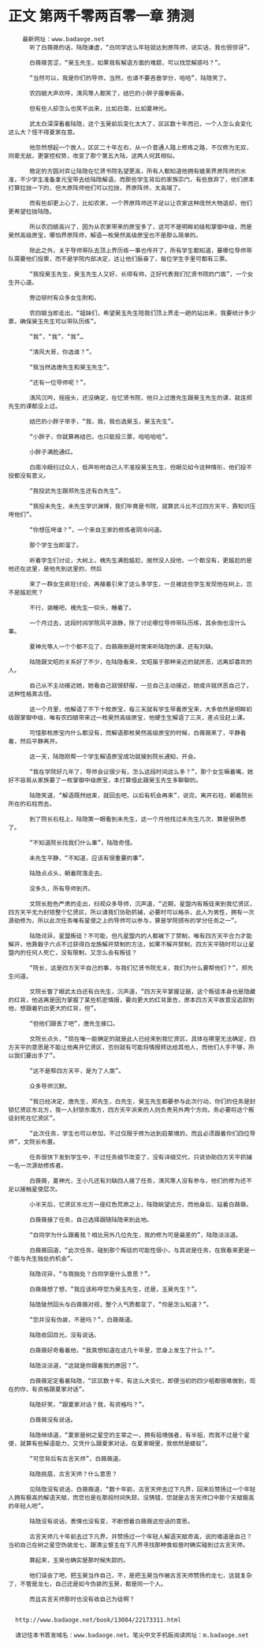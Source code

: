 # 正文 第两千零两百零一章 猜测
        最新网址：www.badaoge.net
          听了白薇薇的话，陆隐谦虚，“白同学这么年轻就达到原阵师，说实话，我也很惊讶”。
      
          白薇薇苦涩，“昊玉先生，如果我有解语方面的难题，可以找您解惑吗？”。
      
          “当然可以，我是你们的导师，当然，也请不要吝啬学分，哈哈”，陆隐笑了。
      
          农四娘大声欢呼，清风等人都笑了，结巴的小胖子握拳振奋。
      
          但有些人却怎么也笑不出来，比如白南，比如夏神光。
      
          武太白深深看着陆隐，这个玉昊前后变化太大了，区区数十年而已，一个人怎么会变化这么大？怪不得夏家在意。
      
          他忽然想起一个故人，区区二十年左右，从一介普通人踏上修炼之路，不仅修为无双，同辈无敌，更掌控权势，改变了那个第五大陆，这两人何其相似。
      
          稳定的方圆对弈让陆隐在忆贤书院名望更高，所有人都知道他拥有媲美界原阵师的水准，不少学生准备拿元宝带去给陆隐解语，而那些学生背后的家族宗门，有些放弃了，他们原本打算拉拢一下的，但大原阵师他们可以拉拢，界原阵师，太高端了。
      
          而有些却更上心了，比如农家，一个界原阵师还不足以让农家这种庞然大物退却，他们更希望拉拢陆隐。
      
          所以农四娘高兴了，因为从农家带来的原宝多了，这可不是明眸初级和掌御中级，而是昊然高级原宝，哪怕界原阵师，解语一枚昊然高级原宝也不是那么简单的。
      
          除此之外，关于导师带队去顶上界历练一事也传开了，所有学生都知道，要哪位导师带队需要他们投票，而不是学院内部决定，这让他们振奋了，每位学生手里可都有三票。
      
          “我投昊玉先生，昊玉先生人又好，长得有帅，正好代表我们忆贤书院的门面”，一个女生开心道。
      
          旁边顿时有众多女生附和。
      
          农四娘当即走出，“姐妹们，希望昊玉先生陪我们顶上界走一趟的站出来，我要统计多少票，确保昊玉先生可以带队历练”。
      
          “我”，“我”，“我”…
      
          “清风大哥，你选谁？”。
      
          “我当然选唐先生和昊玉先生”。
      
          “还有一位导师呢？”。
      
          清风沉吟，摇摇头，还没确定，在忆贤书院，他只上过唐先生跟昊玉先生的课，就连郑先生的课都没上过。
      
          结巴的小胖子举手，“我，我，我也选昊玉，昊玉先生”。
      
          “小胖子，你就算再结巴，也只能投三票，哈哈哈哈”。
      
          小胖子满脸通红。
      
          白南冷眼扫过众人，低声吩咐自己人不准投昊玉先生，但眼见如今这种情形，他们投不投都没有意义。
      
          “我投武先生跟郑先生还有白先生”。
      
          “我投未先生，未先生学识渊博，我们毕竟是书院，就算武斗比不过四方天平，靠知识压垮他们”。
      
          “你想压垮谁？”，一个来自王家的修炼者阴冷问道。
      
          那个学生当即溜了。
      
          听着学生们讨论，大树上，槐先生满脸尴尬，居然没人投他，一个都没有，更尴尬的是他还在这里，是他先到这里的，然后
      
          来了一群女生疯狂讨论，再接着引来了这么多学生，一旦被这些学生发现他在树上，岂不是尴尬死？
      
          不行，装睡吧，槐先生一仰头，睡着了。
      
          一个月过去，这段时间学院风平浪静，除了讨论哪位导师带队历练，其余倒也没什么事。
      
          夏神光等人一个个都不见了，白薇薇倒是时常来听陆隐的课，还有刘缺。
      
          陆隐跟文昭的关系好了不少，在陆隐看来，文昭属于那种亲近的就厌恶，远离却喜欢的人。
      
          自己从不主动接近她，她看自己就很舒服，一旦自己主动接近，她或许就厌恶自己了，这种性格真古怪。
      
          这一个月里，他解语了不下十枚原宝，每三天就有学生带着原宝来，大多依然是明眸初级跟掌御中级，唯有农四娘带来过一枚昊然高级原宝，他硬生生解语了三天，差点没赶上课。
      
          可惜那枚原宝内什么都没有，而解语那枚昊然高级原宝的时候，白薇薇来了，平静看着，然后平静离开。
      
          这一天，陆隐刚帮一个学生解语原宝成功就接到院长通知，开会。
      
          “我在学院好几年了，导师会议很少有，怎么这段时间这么多？”，那个女生噘着嘴，她好不容易从家族要了一枚掌御中级原宝，本打算借此跟昊玉先生多聊聊的。
      
          陆隐笑道，“解语既然结束，就回去吧，以后有机会再来”，说完，离开石柱，朝着院长所在的石柱而去。
      
          到了院长石柱上，陆隐第一眼看到未先生，这一个月他找过未先生几次，算是很熟悉了。
      
          “不知道院长找我们什么事”，陆隐奇怪。
      
          未先生平静，“不知道，应该有很重要的事”。
      
          陆隐点点头，朝着院落走去。
      
          没多久，所有导师到齐。
      
          文院长脸色严肃的走出，扫视众多导师，沉声道，“近期，星盟内有叛徒来到我忆贤区，四方天平无力封锁整个忆贤区，所以请我们协助抓捕，必要时可以格杀，此人为男性，拥有一次源劫修为，所以此次任务唯有星使之上的导师可以参与，算是学院颁布的学分任务之一”。
      
          陆隐诧异，星盟叛徒？不可能，但凡星盟内的人都被下了禁制，唯有四方天平合力才能解开，他靠骰子六点不过获得白龙族解开禁制的方法，如果不解开禁制，四方天平随时可以让星盟内的任何人死亡，没有限制，又怎么会有叛徒？
      
          “院长，这是四方天平自己的事，与我们忆贤书院无关，我们为什么要帮他们？”，郑先生问道。
      
          文院长瞥了眼武太白还有白先生，沉声道，“四方天平掌握证据，这个叛徒本身也是隐藏的红背，他逃离是因为掌握了某些机密情报，要向更大的红背禀告，原本四方天平故意没追踪到他，想跟着钓出更大的红背，但”。
      
          “但他们跟丢了吧”，唐先生接口。
      
          文院长点头，“现在唯一能确定的就是此人已经来到我忆贤区，具体在哪里无法确定，四方天平的意思是不能让他离开忆贤区，否则就有可能将情报转达给其他人，而他们人手不够，所以我们要出手了”。
      
          “这不是帮四方天平，是为了人类”。
      
          众多导师沉默。
      
          “我已经决定，唐先生，郑先生，白先生，昊玉先生都要参与此次行动，你们的任务是封锁忆贤区东北方，我一人封锁东南方，四方天平派来的人则负责另外两个方向，务必要将这个叛徒封死在忆贤区”。
      
          “此次任务，学生也可以参加，不过仅限于修为达到启蒙境的，而且必须跟着你们四位导师”，文院长布置。
      
          任务很快下发到学生中，不过任务细节改变了，没有详细交代，只说协助四方天平抓捕一名一次源劫修炼者。
      
          白薇薇，夏神光，王小凡还有刘缺四人接了任务，清风等人没有参与，他们的修为还不足以接触星使层次。
      
          小半天后，忆贤区东北方一座红色荒原之上，陆隐眺望远方，而他身后，站着白薇薇。
      
          白薇薇接了任务，自己选择跟随陆隐来到此地。
      
          “白同学为什么跟着我？相比另外几位先生，我的修为可是最差的”，陆隐淡淡道。
      
          白薇薇回道，“此次任务，碰到那个叛徒的可能性很小，与其说是任务，在我看来更是一个能与先生独处的机会”。
      
          陆隐诧异，“与我独处？白同学是什么意思？”。
      
          白薇薇想了想，“我应该称呼您为昊玉先生，还是，玉昊先生？”。
      
          陆隐陡然回头与白薇薇对视，整个人气质都变了，“你是怎么知道？”。
      
          “您并没有伪装，不是吗？”，白薇薇道。
      
          陆隐收回目光，没有说话。
      
          白薇薇好奇看着他，“我真想知道在这几十年里，您身上发生了什么？”。
      
          陆隐淡淡道，“这就是你跟着我的原因？”。
      
          白薇薇定定看着陆隐，“区区数十年，有这么大变化，即便当初的四少祖都很难做到，现在的你，有资格跟夏家对话”。
      
          陆隐好笑，“跟夏家对话？我，有资格吗？”。
      
          白薇薇没有说话。
      
          陆隐继续道，“夏家是树之星空的主宰之一，拥有祖境强者，有半祖，而我不过是个星使，就算有些解语能力，又凭什么跟夏家对话，在夏家眼里，我依然是蝼蚁”。
      
          “可您背后有古言天师”，白薇薇道。
      
          陆隐挑眉，古言天师？什么意思？
      
          见陆隐没有说话，白薇薇道，“数十年前，古言天师去过下凡界，回来后赞扬过一个年轻人拥有极高的解语天赋，而您也是在那段时间失踪，没猜错，您就是古言天师口中那个天赋极高的年轻人吧”。
      
          陆隐没有说话，表情也没有变，不断想着白薇薇这些话的意思。
      
          古言天师几十年前去过下凡界，并赞扬过一个年轻人解语天赋奇高，说的难道是自己？当初自己在树之星空伪装龙七，跟清尘督主在下凡界寻找那种食蚁兽时确实碰到过古言天师。
      
          算起来，玉昊也确实是那时候失踪的。
      
          他们误会了吧，把玉昊当作自己，不，是把玉昊当作被古言天师赞扬的龙七，这就复杂了，不管是龙七，自己还是如今伪装的玉昊，都是同一个人。
      
          而且古言天师那时也没有收自己为徒啊？
      
      
      http://www.badaoge.net/book/13084/22173311.html
      
      请记住本书首发域名：www.badaoge.net。笔尖中文手机版阅读网址：m.badaoge.net